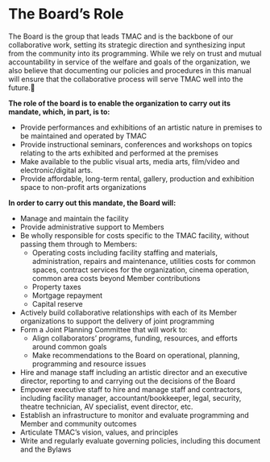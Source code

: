 # The Board’s Role

The Board is the group that leads TMAC and is the backbone of our collaborative work, setting its strategic direction and synthesizing input from the community into its programming. While we rely on trust and mutual accountability in service of the welfare and goals of the organization, we also believe that documenting our policies and procedures in this manual will ensure that the collaborative process will serve TMAC well into the future.

**The role of the board is to enable the organization to carry out its mandate, which, in part, is to:**

* Provide performances and exhibitions of an artistic nature in premises to be maintained and operated by TMAC
* Provide instructional seminars, conferences and workshops on topics relating to the arts exhibited and performed at the premises
* Make available to the public visual arts, media arts, film/video and electronic/digital arts.
* Provide affordable, long-term rental, gallery, production and exhibition space to non-profit arts organizations

**In order to carry out this mandate, the Board will:**

* Manage and maintain the facility
* Provide administrative support to Members
* Be wholly responsible for costs specific to the TMAC facility, without passing them through to Members:
  * Operating costs including facility staffing and materials, administration, repairs and maintenance, utilities costs for common spaces, contract services for the organization, cinema operation, common area costs beyond Member contributions
  * Property taxes
  * Mortgage repayment
  * Capital reserve
* Actively build collaborative relationships with each of its Member organizations to support the delivery of joint programming
* Form a Joint Planning Committee that will work to:
  * Align collaborators’ programs, funding, resources, and efforts around common goals
  * Make recommendations to the Board on operational, planning, programming and resource issues
* Hire and manage staff including an artistic director and an executive director, reporting to and carrying out the decisions of the Board
* Empower executive staff to hire and manage staff and contractors, including facility manager, accountant/bookkeeper, legal, security, theatre technician, AV specialist, event director, etc.
* Establish an infrastructure to monitor and evaluate programming and Member and community outcomes
* Articulate TMAC’s vision, values, and principles
* Write and regularly evaluate governing policies, including this document and the Bylaws
